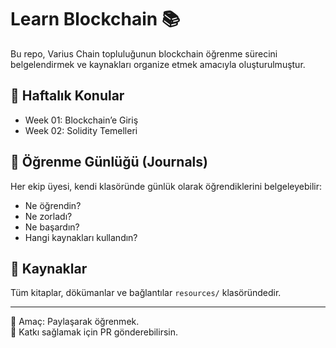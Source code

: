 # Learn Blockchain 📚

Bu repo, Varius Chain topluluğunun blockchain öğrenme sürecini belgelendirmek ve kaynakları organize etmek amacıyla oluşturulmuştur.

## 📆 Haftalık Konular

- Week 01: Blockchain’e Giriş
- Week 02: Solidity Temelleri

## 🧠 Öğrenme Günlüğü (Journals)

Her ekip üyesi, kendi klasöründe günlük olarak öğrendiklerini belgeleyebilir:
- Ne öğrendin?
- Ne zorladı?
- Ne başardın?
- Hangi kaynakları kullandın?

## 🔗 Kaynaklar
Tüm kitaplar, dökümanlar ve bağlantılar `resources/` klasöründedir.

---

🎯 Amaç: Paylaşarak öğrenmek.  
📢 Katkı sağlamak için PR gönderebilirsin.
